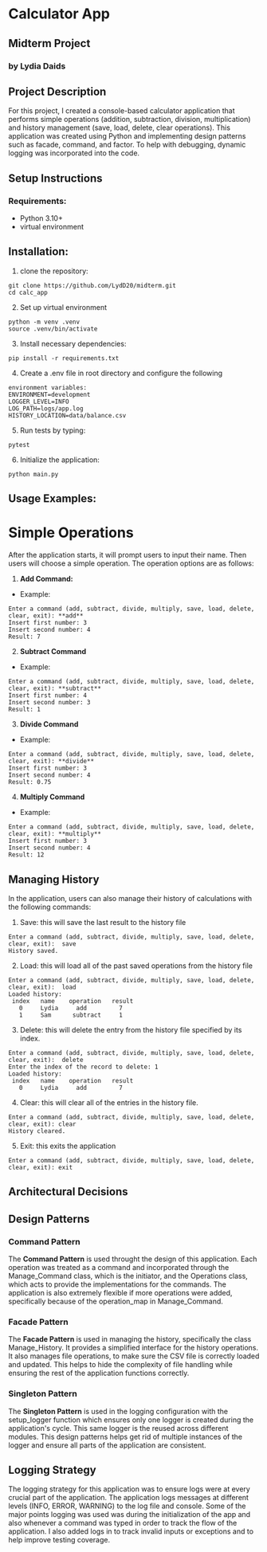 # Calculator App
## Midterm Project
### by Lydia Daids

## Project Description
For this project, I created a console-based calculator application that performs simple operations (addition, subtraction, division, multiplication) and history management (save, load, delete, clear operations). This application was created using Python and implementing design patterns such as facade, command, and factor. To help with debugging, dynamic logging was incorporated into the code.

## Setup Instructions
### Requirements:
* Python 3.10+
* virtual environment

## Installation:
1. clone the repository:
```
git clone https://github.com/LydD20/midterm.git
cd calc_app
```
2. Set up virtual environment
```
python -m venv .venv
source .venv/bin/activate
```
3. Install necessary dependencies:
```
pip install -r requirements.txt
```
4. Create a .env file in root directory and configure the following 
```
environment variables:
ENVIRONMENT=development
LOGGER_LEVEL=INFO
LOG_PATH=logs/app.log
HISTORY_LOCATION=data/balance.csv
```
5. Run tests by typing:
```
pytest
```
6. Initialize the application:
```
python main.py
```

## Usage Examples:
# Simple Operations
After the application starts, it will prompt users to input their name. Then users will choose a simple operation. The operation options are as follows:

1. **Add Command:**
  * Example:
  ```
  Enter a command (add, subtract, divide, multiply, save, load, delete, clear, exit): **add**
  Insert first number: 3
  Insert second number: 4
  Result: 7
  ```
2. **Subtract Command**
  * Example:
  ```
  Enter a command (add, subtract, divide, multiply, save, load, delete, clear, exit): **subtract**
  Insert first number: 4
  Insert second number: 3
  Result: 1
  ```
3. **Divide Command**
  * Example:
  ```
  Enter a command (add, subtract, divide, multiply, save, load, delete, clear, exit): **divide**
  Insert first number: 3
  Insert second number: 4
  Result: 0.75
  ```
4. **Multiply Command**
  * Example:
  ```
  Enter a command (add, subtract, divide, multiply, save, load, delete, clear, exit): **multiply**
  Insert first number: 3
  Insert second number: 4
  Result: 12
  ```
## Managing History
In the application, users can also manage their history of calculations with the following commands:

1. Save: this will save the last result to the history file
```
Enter a command (add, subtract, divide, multiply, save, load, delete, clear, exit):  save
History saved.
```
2. Load: this will load all of the past saved operations from the history file
```
Enter a command (add, subtract, divide, multiply, save, load, delete, clear, exit):  load
Loaded history:
 index   name    operation   result
   0     Lydia     add         7
   1     Sam      subtract     1
```
3. Delete: this will delete the entry from the history file specified by its index.
```
Enter a command (add, subtract, divide, multiply, save, load, delete, clear, exit):  delete
Enter the index of the record to delete: 1
Loaded history:
 index   name    operation   result
   0     Lydia     add         7
```
4. Clear: this will clear all of the entries in the history file.
```
Enter a command (add, subtract, divide, multiply, save, load, delete, clear, exit): clear
History cleared.
```
5. Exit: this exits the application
```
Enter a command (add, subtract, divide, multiply, save, load, delete, clear, exit): exit
```
## Architectural Decisions
## Design Patterns
### Command Pattern
The **Command Pattern** is used throught the design of this application. Each operation was treated as a command and incorporated through the Manage_Command class, which is the initiator, and the Operations class, which acts to provide the implementations for the commands. The application is also extremely flexible if more operations were added, specifically because of the operation_map in Manage_Command. 
### Facade Pattern
The **Facade Pattern** is used in managing the history, specifically the class Manage_History. It provides a simplified interface for the history operations. It also manages file operations, to make sure the CSV file is correctly loaded and updated. This helps to hide the complexity of file handling while ensuring the rest of the application functions correctly.
### Singleton Pattern
The **Singleton Pattern** is used in the logging configuration with the setup_logger function which ensures only one logger is created during the application's cycle. This same logger is the reused across different modules. This design patterns helps get rid of multiple instances of the logger and ensure all parts of the application are consistent.

## Logging Strategy
The logging strategy for this application was to ensure logs were at every crucial part of the application. The application logs messages at different levels (INFO, ERROR, WARNING) to the log file and console. Some of the major points logging was used was during the initialization of the app and also whenever a command was typed in order to track the flow of the application. I also added logs in to track invalid inputs or exceptions and to help improve testing coverage. 





